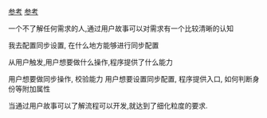 
[参考](https://www.bilibili.com/read/cv13435807)
[参考](https://www.163.com/dy/article/GCHSUOLC051181GK.html)

一个不了解任何需求的人,通过用户故事可以对需求有一个比较清晰的认知

我去配置同步设置,
在什么地方能够进行同步配置

从用户触发,用户想要做什么操作,程序提供了什么能力

用户想要做同步操作, 校验能力
用户想要设置同步配置, 程序提供入口, 如何判断身份等附加属性

当通过用户故事可以了解流程可以开发,就达到了细化粒度的要求.
